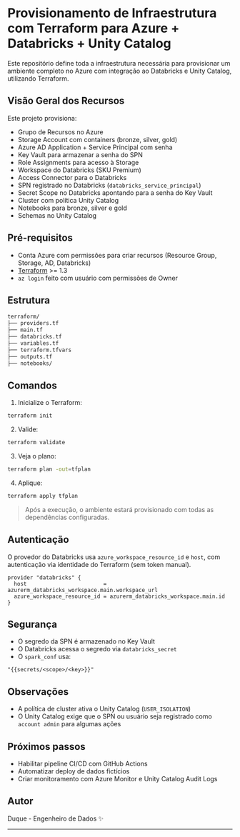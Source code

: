 # Provisionamento de Infraestrutura com Terraform para Azure + Databricks + Unity Catalog

Este repositório define toda a infraestrutura necessária para provisionar um ambiente completo no Azure com integração ao Databricks e Unity Catalog, utilizando Terraform.

## Visão Geral dos Recursos

Este projeto provisiona:

- Grupo de Recursos no Azure
- Storage Account com containers (bronze, silver, gold)
- Azure AD Application + Service Principal com senha
- Key Vault para armazenar a senha do SPN
- Role Assignments para acesso à Storage
- Workspace do Databricks (SKU Premium)
- Access Connector para o Databricks
- SPN registrado no Databricks (`databricks_service_principal`)
- Secret Scope no Databricks apontando para a senha do Key Vault
- Cluster com política Unity Catalog
- Notebooks para bronze, silver e gold
- Schemas no Unity Catalog

## Pré-requisitos

- Conta Azure com permissões para criar recursos (Resource Group, Storage, AD, Databricks)
- [Terraform](https://developer.hashicorp.com/terraform/downloads) >= 1.3
- `az login` feito com usuário com permissões de Owner

## Estrutura

```bash
terraform/
├── providers.tf
├── main.tf
├── databricks.tf
├── variables.tf
├── terraform.tfvars
├── outputs.tf
├── notebooks/
```

## Comandos

1. Inicialize o Terraform:

```bash
terraform init
```

2. Valide:

```bash
terraform validate
```

3. Veja o plano:

```bash
terraform plan -out=tfplan
```

4. Aplique:

```bash
terraform apply tfplan
```

> Após a execução, o ambiente estará provisionado com todas as dependências configuradas.

## Autenticação

O provedor do Databricks usa `azure_workspace_resource_id` e `host`, com autenticação via identidade do Terraform (sem token manual).

```hcl
provider "databricks" {
  host                        = azurerm_databricks_workspace.main.workspace_url
  azure_workspace_resource_id = azurerm_databricks_workspace.main.id
}
```

## Segurança

- O segredo da SPN é armazenado no Key Vault
- O Databricks acessa o segredo via `databricks_secret`
- O `spark_conf` usa:

```hcl
"{{secrets/<scope>/<key>}}"
```

## Observações

- A política de cluster ativa o Unity Catalog (`USER_ISOLATION`)
- O Unity Catalog exige que o SPN ou usuário seja registrado como `account admin` para algumas ações

## Próximos passos

- Habilitar pipeline CI/CD com GitHub Actions
- Automatizar deploy de dados fictícios
- Criar monitoramento com Azure Monitor e Unity Catalog Audit Logs

## Autor

Duque - Engenheiro de Dados ✨

---